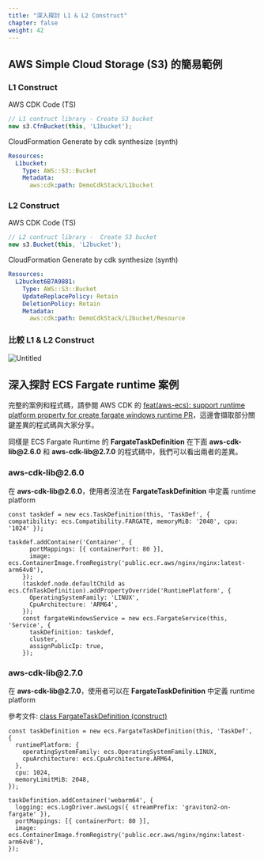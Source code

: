 ```yaml
---
title: "深入探討 L1 & L2 Construct"
chapter: false
weight: 42
---
```


## AWS Simple Cloud Storage (S3) 的簡易範例

### L1 Construct
AWS CDK Code (TS)
```typescript
// L1 contruct library - Create S3 bucket
new s3.CfnBucket(this, 'L1bucket');
```

CloudFormation Generate by cdk synthesize (synth)
```yaml
Resources:
  L1bucket:
    Type: AWS::S3::Bucket
    Metadata:
      aws:cdk:path: DemoCdkStack/L1bucket
```

### L2 Construct
AWS CDK Code (TS)
```typescript
// L2 contruct library -  Create S3 bucket
new s3.Bucket(this, 'L2bucket');
```

CloudFormation Generate by cdk synthesize (synth)
```yaml
Resources:
  L2bucket6B7A9881:
    Type: AWS::S3::Bucket
    UpdateReplacePolicy: Retain
    DeletionPolicy: Retain
    Metadata:
      aws:cdk:path: DemoCdkStack/L2bucket/Resource
```

### 比較 L1 & L2 Construct

![Untitled](images/04201.png)

## 深入探討 ECS Fargate runtime 案例

完整的案例和程式碼，請參閱 AWS CDK 的 [feat(aws-ecs): support runtime platform property for create fargate windows runtime PR](https://github.com/aws/aws-cdk/pull/17622/files)，這邊會擷取部分關鍵差異的程式碼與大家分享。

同樣是 ECS Fargate Runtime 的 **FargateTaskDefinition** 在下面 **aws-cdk-lib\@2.6.0** 和 **aws-cdk-lib\@2.7.0** 的程式碼中，我們可以看出兩者的差異。

### aws-cdk-lib\@2.6.0
在 **aws-cdk-lib\@2.6.0**，使用者沒法在 **FargateTaskDefinition** 中定義 runtime platform

```tsx
const taskdef = new ecs.TaskDefinition(this, 'TaskDef', { compatibility: ecs.Compatibility.FARGATE, memoryMiB: '2048', cpu: '1024' });

taskdef.addContainer('Container', {
      portMappings: [{ containerPort: 80 }],
      image: ecs.ContainerImage.fromRegistry('public.ecr.aws/nginx/nginx:latest-arm64v8'),
    });
    (taskdef.node.defaultChild as ecs.CfnTaskDefinition).addPropertyOverride('RuntimePlatform', {
      OperatingSystemFamily: 'LINUX',
      CpuArchitecture: 'ARM64',
    });
    const fargateWindowsService = new ecs.FargateService(this, 'Service', {
      taskDefinition: taskdef,
      cluster,
      assignPublicIp: true,
    });
```

### aws-cdk-lib\@2.7.0

在 **aws-cdk-lib\@2.7.0**，使用者可以在 **FargateTaskDefinition** 中定義 runtime platform

參考文件: [class FargateTaskDefinition (construct)](https://docs.aws.amazon.com/cdk/api/v2/docs/aws-cdk-lib.aws_ecs.FargateTaskDefinition.html)

```tsx
const taskDefinition = new ecs.FargateTaskDefinition(this, 'TaskDef', {
  runtimePlatform: {
    operatingSystemFamily: ecs.OperatingSystemFamily.LINUX,
    cpuArchitecture: ecs.CpuArchitecture.ARM64,
  },
  cpu: 1024,
  memoryLimitMiB: 2048,
});

taskDefinition.addContainer('webarm64', {
  logging: ecs.LogDriver.awsLogs({ streamPrefix: 'graviton2-on-fargate' }),
  portMappings: [{ containerPort: 80 }],
  image: ecs.ContainerImage.fromRegistry('public.ecr.aws/nginx/nginx:latest-arm64v8'),
});
```

